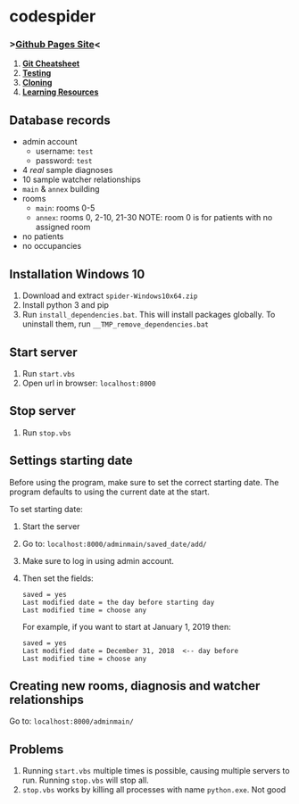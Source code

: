 # codespider

### >[Github Pages Site](https://kylx.github.io/codespider/)<

1. **[Git Cheatsheet](docs/git_cheatsheet.md)**
2. **[Testing](docs/testing.md)**
3. **[Cloning](docs/cloning.md)**
4. **[Learning Resources](docs/learning.md)**


## Database records

- admin account
    - username: `test`
    - password: `test`
- 4 *real* sample diagnoses
- 10 sample watcher relationships
- `main` & `annex` building
- rooms
    - `main`: rooms 0-5
    - `annex`: rooms  0, 2-10, 21-30
       NOTE: room 0 is for patients with no assigned room
- no patients
- no occupancies

## Installation Windows 10

1. Download and extract `spider-Windows10x64.zip`
2. Install python 3 and pip
3. Run `install_dependencies.bat`. This will install packages globally. To uninstall them, run `__TMP_remove_dependencies.bat`

## Start server

1. Run `start.vbs`
2. Open url in browser: `localhost:8000`

## Stop server

1. Run `stop.vbs`

## Settings starting date

Before using the program, make sure to set the correct starting date. The program defaults to using the current date at the start. 

To set starting date:

1. Start the server
2. Go to: `localhost:8000/adminmain/saved_date/add/`
3. Make sure to log in using admin account. 
4. Then set the fields:

    ```
    saved = yes
    Last modified date = the day before starting day
    Last modified time = choose any
    ```

    For example, if you want to start at January 1, 2019 then:

    ```
    saved = yes
    Last modified date = December 31, 2018  <-- day before
    Last modified time = choose any
    ```


## Creating new rooms, diagnosis and watcher relationships

Go to: `localhost:8000/adminmain/`

## Problems

1. Running `start.vbs` multiple times is possible, causing multiple servers to run. Running `stop.vbs` will stop all.
2. `stop.vbs` works by killing all processes with name `python.exe`. Not good
